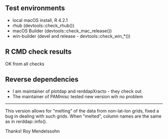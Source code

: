 ## Test environments

* local macOS install, R 4.2.1
* rhub (devtools::check_rhub())
* macOS Builder (devtools::check_mac_release())
* win-builder (devel and release - devtools::check_win_*())

## R CMD check results

OK from all checks

## Reverse dependencies

* I am maintainer of plotdap and rerddapXracto - they check out
* The maintainer of PAMmisc tested new version wih no problem

---

This version allows for "melting" of the data from non-lat-lon grids,  fixed a bug in dealing with such grids. When "melted", column names are the same as in rerddap::info().

Thanks! 
Roy Mendelssohn
